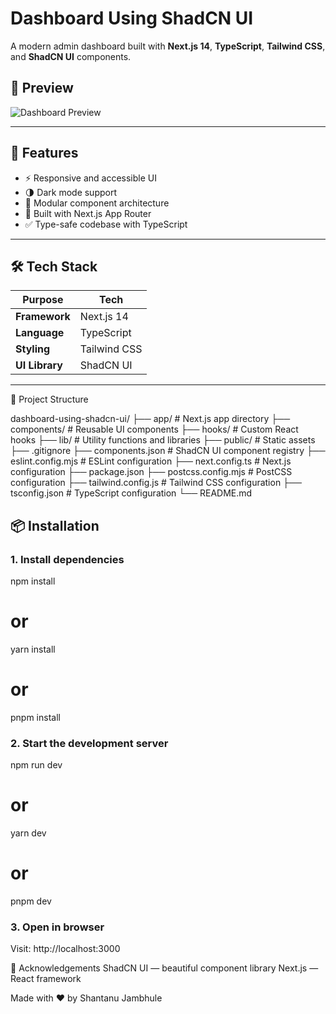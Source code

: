 # Dashboard Using ShadCN UI

A modern admin dashboard built with **Next.js 14**, **TypeScript**, **Tailwind CSS**, and **ShadCN UI** components.

## 📸 Preview

![Dashboard Preview](https://github.com/user-attachments/assets/9fef3943-3a54-47f3-a9a5-5531c045a117)

---

## 🚀 Features

- ⚡ Responsive and accessible UI
- 🌗 Dark mode support
- 🧩 Modular component architecture
- 🔁 Built with Next.js App Router
- ✅ Type-safe codebase with TypeScript

---

## 🛠️ Tech Stack

| Purpose        | Tech                |
|----------------|---------------------|
| **Framework**  | Next.js 14          |
| **Language**   | TypeScript          |
| **Styling**    | Tailwind CSS        |
| **UI Library** | ShadCN UI           |

---

📁 Project Structure

dashboard-using-shadcn-ui/
├── app/                # Next.js app directory
├── components/         # Reusable UI components
├── hooks/              # Custom React hooks
├── lib/                # Utility functions and libraries
├── public/             # Static assets
├── .gitignore
├── components.json     # ShadCN UI component registry
├── eslint.config.mjs   # ESLint configuration
├── next.config.ts      # Next.js configuration
├── package.json
├── postcss.config.mjs  # PostCSS configuration
├── tailwind.config.js  # Tailwind CSS configuration
├── tsconfig.json       # TypeScript configuration
└── README.md

## 📦 Installation

### 1. Install dependencies
npm install
# or
yarn install
# or
pnpm install

### 2. Start the development server
npm run dev
# or
yarn dev
# or
pnpm dev

### 3. Open in browser
Visit: http://localhost:3000

🙌 Acknowledgements
ShadCN UI — beautiful component library
Next.js — React framework

Made with ❤️ by Shantanu Jambhule


